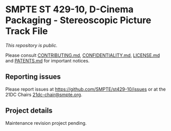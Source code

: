 # SMPTE ST 429-10, D-Cinema Packaging - Stereoscopic Picture Track File

_This repository is public._ 

Please consult [CONTRIBUTING.md](./CONTRIBUTING.md), [CONFIDENTIALITY.md](./CONFIDENTIALITY.md), [LICENSE.md](./LICENSE.md) and [PATENTS.md](./PATENTS.md) for important notices.

## Reporting issues

Please report issues at <https://github.com/SMPTE/st429-10/issues> or at the 21DC Chairs <21dc-chair@smpte.org>.

## Project details

Maintenance revision project pending.
